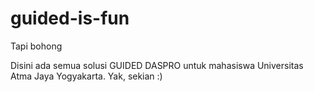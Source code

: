 # guided-is-fun
Tapi bohong

Disini ada semua solusi GUIDED DASPRO untuk mahasiswa Universitas Atma Jaya Yogyakarta.
Yak, sekian :)
